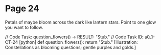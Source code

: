# Page 24


Petals of maybe bloom across the dark like lantern stars.
Point to one glow you want to follow.

// Code Task: question_flowers() → RESULT: "Stub."
// Code Task ID: a0_1-CT-24
[python]
def question_flowers():
    return "Stub."
[Illustration: Constellations as blooming questions; gentle purples and golds.]
